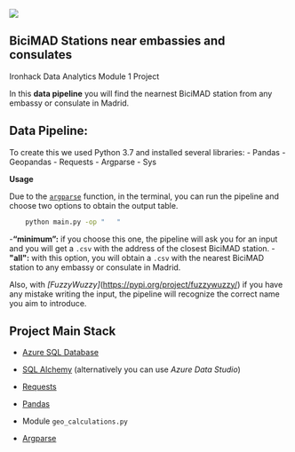 <p align="left"><img src="https://cdn-images-1.medium.com/max/184/1*2GDcaeYIx_bQAZLxWM4PsQ@2x.png"></p>

## **BiciMAD Stations near embassies and consulates**

Ironhack Data Analytics Module 1 Project

In this **data pipeline** you will find the nearnest BiciMAD station from any embassy or consulate in Madrid.

## **Data Pipeline:**

To create this we used Python 3.7 and installed several libraries:
    - Pandas
    - Geopandas
    - Requests
    - Argparse
    - Sys

**Usage**

Due to the [`argparse`](https://docs.python.org/3/howto/argparse.html) function, in the terminal, you can run the pipeline and choose two options to obtain the output table.
```bash
    python main.py -op "   "
````
 -**“minimum”:** if you choose this one, the pipeline will ask you for an input and you will get a `.csv` with the address of the closest BiciMAD station.
    -**"all":**  with this option, you will obtain a `.csv` with the nearest BiciMAD station to any embassy or consulate in Madrid.

Also, with *[FuzzyWuzzy]*(https://pypi.org/project/fuzzywuzzy/) if you have any mistake writing the input, the pipeline will recognize the correct name you aim to introduce.

## **Project Main Stack**
- [Azure SQL Database](https://portal.azure.com/)

- [SQL Alchemy](https://docs.sqlalchemy.org/en/13/intro.html) (alternatively you can use _Azure Data Studio_)

- [Requests](https://requests.readthedocs.io/)

- [Pandas](https://pandas.pydata.org/pandas-docs/stable/reference/index.html)

- Module `geo_calculations.py`

- [Argparse](https://docs.python.org/3.7/library/argparse.html)











 


 

